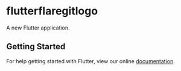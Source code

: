 # flutterflaregitlogo

A new Flutter application.

## Getting Started

For help getting started with Flutter, view our online
[documentation](https://flutter.io/).
